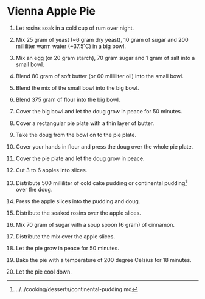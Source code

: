 Vienna Apple Pie
================

1. Let rosins soak in a cold cup of rum over night.

2. Mix 25 gram of yeast (~6 gram dry yeast), 10 gram of sugar and 200 milliliter warm water (~37.5˚C) in a big bowl.

3. Mix an egg (or 20 gram starch), 70 gram sugar and 1 gram of salt into a small bowl.

4. Blend 80 gram of soft butter (or 60 milliliter oil) into the small bowl.

5. Blend the mix of the small bowl into the big bowl.

6. Blend 375 gram of flour into the big bowl.

7. Cover the big bowl and let the doug grow in peace for 50 minutes.

8. Cover a rectangular pie plate with a thin layer of butter.

9. Take the doug from the bowl on to the pie plate.

10. Cover your hands in flour and press the doug over the whole pie plate.

11. Cover the pie plate and let the doug grow in peace.

12. Cut 3 to 6 apples into slices.

13. Distribute 500 milliliter of cold cake pudding or continental pudding[^1] over the doug.

14. Press the apple slices into the pudding and doug.

15. Distribute the soaked rosins over the apple slices.

16. Mix 70 gram of sugar with a soup spoon (6 gram) of cinnamon.

17. Distribute the mix over the apple slices.

18. Let the pie grow in peace for 50 minutes.

19. Bake the pie with a temperature of 200 degree Celsius for 18 minutes.

20. Let the pie cool down.



[^1]: ../../cooking/desserts/continental-pudding.md
